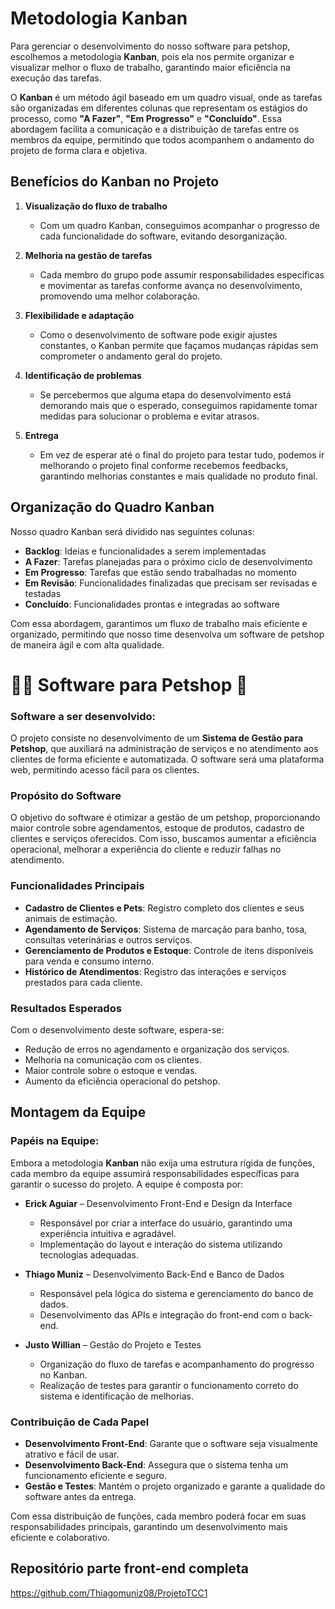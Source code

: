 # Metodologia Kanban 

Para gerenciar o desenvolvimento do nosso software para petshop, escolhemos a metodologia **Kanban**, pois ela nos permite organizar e visualizar melhor o fluxo de trabalho, garantindo maior eficiência na execução das tarefas.

O **Kanban** é um método ágil baseado em um quadro visual, onde as tarefas são organizadas em diferentes colunas que representam os estágios do processo, como **"A Fazer"**, **"Em Progresso"** e **"Concluído"**. Essa abordagem facilita a comunicação e a distribuição de tarefas entre os membros da equipe, permitindo que todos acompanhem o andamento do projeto de forma clara e objetiva.

## Benefícios do Kanban no Projeto

1. **Visualização do fluxo de trabalho**  
   - Com um quadro Kanban, conseguimos acompanhar o progresso de cada funcionalidade do software, evitando desorganização.

2. **Melhoria na gestão de tarefas**  
   - Cada membro do grupo pode assumir responsabilidades específicas e movimentar as tarefas conforme avança no desenvolvimento, promovendo uma melhor colaboração.

3. **Flexibilidade e adaptação**  
   - Como o desenvolvimento de software pode exigir ajustes constantes, o Kanban permite que façamos mudanças rápidas sem comprometer o andamento geral do projeto.

4. **Identificação de problemas**  
   - Se percebermos que alguma etapa do desenvolvimento está demorando mais que o esperado, conseguimos rapidamente tomar medidas para solucionar o problema e evitar atrasos.

5. **Entrega**  
   - Em vez de esperar até o final do projeto para testar tudo, podemos ir melhorando o projeto final conforme recebemos feedbacks, garantindo melhorias constantes e mais qualidade no produto final.

## Organização do Quadro Kanban

Nosso quadro Kanban será dividido nas seguintes colunas:
- **Backlog**: Ideias e funcionalidades a serem implementadas
- **A Fazer**: Tarefas planejadas para o próximo ciclo de desenvolvimento
- **Em Progresso**: Tarefas que estão sendo trabalhadas no momento
- **Em Revisão**: Funcionalidades finalizadas que precisam ser revisadas e testadas
- **Concluído**: Funcionalidades prontas e integradas ao software

Com essa abordagem, garantimos um fluxo de trabalho mais eficiente e organizado, permitindo que nosso time desenvolva um software de petshop de maneira ágil e com alta qualidade.

# 🐕‍🦺 Software para Petshop 🐶

### Software a ser desenvolvido:
O projeto consiste no desenvolvimento de um **Sistema de Gestão para Petshop**, que auxiliará na administração de serviços e no atendimento aos clientes de forma eficiente e automatizada. O software será uma plataforma web, permitindo acesso fácil para os clientes.

### Propósito do Software
O objetivo do software é otimizar a gestão de um petshop, proporcionando maior controle sobre agendamentos, estoque de produtos, cadastro de clientes e serviços oferecidos. Com isso, buscamos aumentar a eficiência operacional, melhorar a experiência do cliente e reduzir falhas no atendimento.

### Funcionalidades Principais
- **Cadastro de Clientes e Pets**: Registro completo dos clientes e seus animais de estimação.
- **Agendamento de Serviços**: Sistema de marcação para banho, tosa, consultas veterinárias e outros serviços.
- **Gerenciamento de Produtos e Estoque**: Controle de itens disponíveis para venda e consumo interno.
- **Histórico de Atendimentos**: Registro das interações e serviços prestados para cada cliente.

### Resultados Esperados
Com o desenvolvimento deste software, espera-se:
- Redução de erros no agendamento e organização dos serviços.
- Melhoria na comunicação com os clientes.
- Maior controle sobre o estoque e vendas.
- Aumento da eficiência operacional do petshop.

## Montagem da Equipe

### Papéis na Equipe:
Embora a metodologia **Kanban** não exija uma estrutura rígida de funções, cada membro da equipe assumirá responsabilidades específicas para garantir o sucesso do projeto. A equipe é composta por:

- **Erick Aguiar** – Desenvolvimento Front-End e Design da Interface
  - Responsável por criar a interface do usuário, garantindo uma experiência intuitiva e agradável.
  - Implementação do layout e interação do sistema utilizando tecnologias adequadas.

- **Thiago Muniz** – Desenvolvimento Back-End e Banco de Dados
  - Responsável pela lógica do sistema e gerenciamento do banco de dados.
  - Desenvolvimento das APIs e integração do front-end com o back-end.

- **Justo Willian** – Gestão do Projeto e Testes
  - Organização do fluxo de tarefas e acompanhamento do progresso no Kanban.
  - Realização de testes para garantir o funcionamento correto do sistema e identificação de melhorias.

### Contribuição de Cada Papel
- **Desenvolvimento Front-End**: Garante que o software seja visualmente atrativo e fácil de usar.
- **Desenvolvimento Back-End**: Assegura que o sistema tenha um funcionamento eficiente e seguro.
- **Gestão e Testes**: Mantém o projeto organizado e garante a qualidade do software antes da entrega.

Com essa distribuição de funções, cada membro poderá focar em suas responsabilidades principais, garantindo um desenvolvimento mais eficiente e colaborativo.

## Repositório parte front-end completa 
https://github.com/Thiagomuniz08/ProjetoTCC1